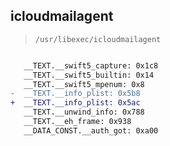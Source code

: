 ## icloudmailagent

> `/usr/libexec/icloudmailagent`

```diff

   __TEXT.__swift5_capture: 0x1c8
   __TEXT.__swift5_builtin: 0x14
   __TEXT.__swift5_mpenum: 0x8
-  __TEXT.__info_plist: 0x5b8
+  __TEXT.__info_plist: 0x5ac
   __TEXT.__unwind_info: 0x788
   __TEXT.__eh_frame: 0x938
   __DATA_CONST.__auth_got: 0xa00

```
